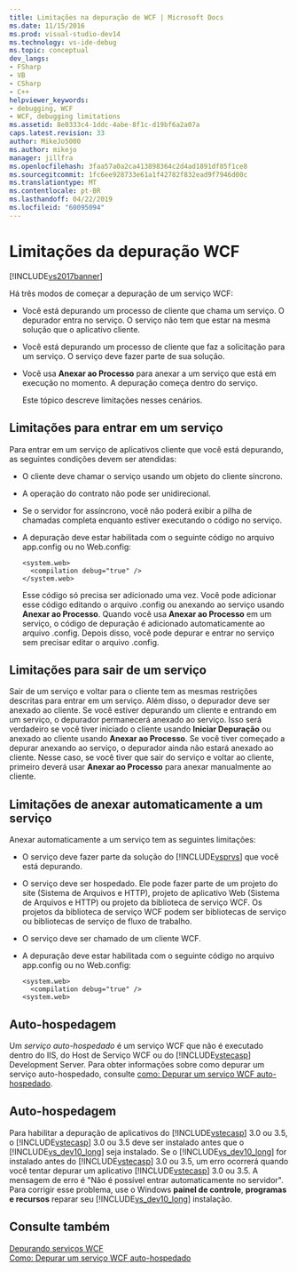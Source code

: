```yaml
---
title: Limitações na depuração de WCF | Microsoft Docs
ms.date: 11/15/2016
ms.prod: visual-studio-dev14
ms.technology: vs-ide-debug
ms.topic: conceptual
dev_langs:
- FSharp
- VB
- CSharp
- C++
helpviewer_keywords:
- debugging, WCF
- WCF, debugging limitations
ms.assetid: 8e0333c4-1ddc-4abe-8f1c-d19bf6a2a07a
caps.latest.revision: 33
author: MikeJo5000
ms.author: mikejo
manager: jillfra
ms.openlocfilehash: 3faa57a0a2ca413898364c2d4ad1891df85f1ce8
ms.sourcegitcommit: 1fc6ee928733e61a1f42782f832ead9f7946d00c
ms.translationtype: MT
ms.contentlocale: pt-BR
ms.lasthandoff: 04/22/2019
ms.locfileid: "60095094"
---
```

# <a name="limitations-on-wcf-debugging"></a>Limitações da depuração WCF
[!INCLUDE[vs2017banner](../includes/vs2017banner.md)]

Há três modos de começar a depuração de um serviço WCF:  
  
- Você está depurando um processo de cliente que chama um serviço. O depurador entra no serviço. O serviço não tem que estar na mesma solução que o aplicativo cliente.  
  
- Você está depurando um processo de cliente que faz a solicitação para um serviço. O serviço deve fazer parte de sua solução.  
  
- Você usa **Anexar ao Processo** para anexar a um serviço que está em execução no momento. A depuração começa dentro do serviço.  
  
  Este tópico descreve limitações nesses cenários.  
  
## <a name="limitations-on-stepping-into-a-service"></a>Limitações para entrar em um serviço  
 Para entrar em um serviço de aplicativos cliente que você está depurando, as seguintes condições devem ser atendidas:  
  
- O cliente deve chamar o serviço usando um objeto do cliente síncrono.  
  
- A operação do contrato não pode ser unidirecional.  
  
- Se o servidor for assíncrono, você não poderá exibir a pilha de chamadas completa enquanto estiver executando o código no serviço.  
  
- A depuração deve estar habilitada com o seguinte código no arquivo app.config ou no Web.config:  
  
    ```  
    <system.web>  
      <compilation debug="true" />  
    </system.web>  
    ```  
  
     Esse código só precisa ser adicionado uma vez. Você pode adicionar esse código editando o arquivo .config ou anexando ao serviço usando **Anexar ao Processo**. Quando você usa **Anexar ao Processo** em um serviço, o código de depuração é adicionado automaticamente ao arquivo .config. Depois disso, você pode depurar e entrar no serviço sem precisar editar o arquivo .config.  
  
## <a name="limitations-on-stepping-out-of-a-service"></a>Limitações para sair de um serviço  
 Sair de um serviço e voltar para o cliente tem as mesmas restrições descritas para entrar em um serviço. Além disso, o depurador deve ser anexado ao cliente. Se você estiver depurando um cliente e entrando em um serviço, o depurador permanecerá anexado ao serviço. Isso será verdadeiro se você tiver iniciado o cliente usando **Iniciar Depuração** ou anexado ao cliente usando **Anexar ao Processo**. Se você tiver começado a depurar anexando ao serviço, o depurador ainda não estará anexado ao cliente. Nesse caso, se você tiver que sair do serviço e voltar ao cliente, primeiro deverá usar **Anexar ao Processo** para anexar manualmente ao cliente.  
  
## <a name="limitations-on-automatic-attach-to-a-service"></a>Limitações de anexar automaticamente a um serviço  
 Anexar automaticamente a um serviço tem as seguintes limitações:  
  
- O serviço deve fazer parte da solução do [!INCLUDE[vsprvs](../includes/vsprvs-md.md)] que você está depurando.  
  
- O serviço deve ser hospedado. Ele pode fazer parte de um projeto do site (Sistema de Arquivos e HTTP), projeto de aplicativo Web (Sistema de Arquivos e HTTP) ou projeto da biblioteca de serviço WCF. Os projetos da biblioteca de serviço WCF podem ser bibliotecas de serviço ou bibliotecas de serviço de fluxo de trabalho.  
  
- O serviço deve ser chamado de um cliente WCF.  
  
- A depuração deve estar habilitada com o seguinte código no arquivo app.config ou no Web.config:  
  
    ```  
    <system.web>  
      <compilation debug="true" />  
    <system.web>  
    ```  
  
## <a name="self-hosting"></a>Auto-hospedagem  
 Um *serviço auto-hospedado* é um serviço WCF que não é executado dentro do IIS, do Host de Serviço WCF ou do [!INCLUDE[vstecasp](../includes/vstecasp-md.md)] Development Server. Para obter informações sobre como depurar um serviço auto-hospedado, consulte [como: Depurar um serviço WCF auto-hospedado](../debugger/how-to-debug-a-self-hosted-wcf-service.md).  
  
## <a name="self-hosting"></a>Auto-hospedagem  
 Para habilitar a depuração de aplicativos do [!INCLUDE[vstecasp](../includes/vstecasp-md.md)] 3.0 ou 3.5, o [!INCLUDE[vstecasp](../includes/vstecasp-md.md)] 3.0 ou 3.5 deve ser instalado antes que o [!INCLUDE[vs_dev10_long](../includes/vs-dev10-long-md.md)] seja instalado. Se o [!INCLUDE[vs_dev10_long](../includes/vs-dev10-long-md.md)] for instalado antes do [!INCLUDE[vstecasp](../includes/vstecasp-md.md)] 3.0 ou 3.5, um erro ocorrerá quando você tentar depurar um aplicativo [!INCLUDE[vstecasp](../includes/vstecasp-md.md)] 3.0 ou 3.5. A mensagem de erro é "Não é possível entrar automaticamente no servidor". Para corrigir esse problema, use o Windows **painel de controle**, **programas e recursos** reparar seu [!INCLUDE[vs_dev10_long](../includes/vs-dev10-long-md.md)] instalação.  
  
## <a name="see-also"></a>Consulte também  
 [Depurando serviços WCF](../debugger/debugging-wcf-services.md)   
 [Como: Depurar um serviço WCF auto-hospedado](../debugger/how-to-debug-a-self-hosted-wcf-service.md)
